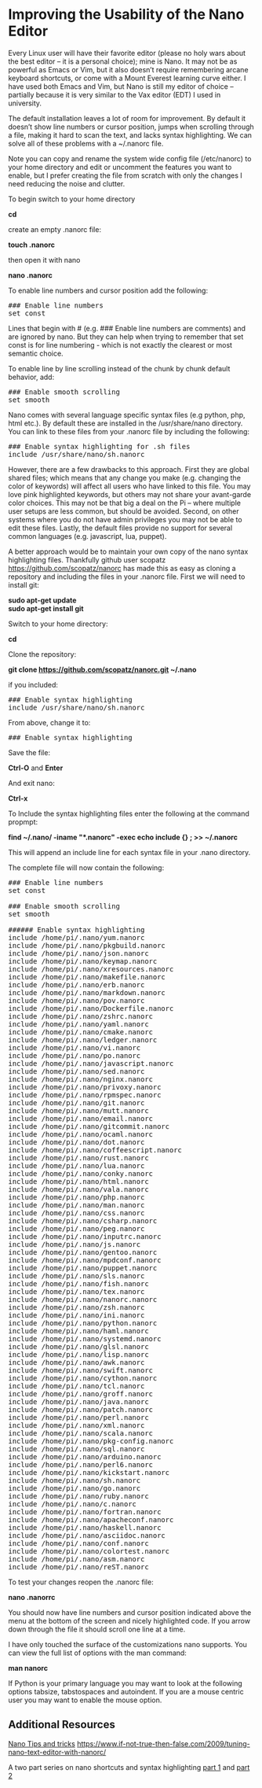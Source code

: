 # Improving the Usability of the Nano Editor #

Every Linux user will have their favorite editor (please no holy wars about the best editor – it is a personal choice); mine is Nano. It may not be as powerful as Emacs or Vim, but it also doesn’t require remembering arcane keyboard shortcuts, or come with a Mount Everest learning curve either. I have used both Emacs and Vim, but Nano is still my editor of choice – partially because it is very similar to the Vax editor (EDT) I used in university.
 
The default installation leaves a lot of room for improvement. By default it doesn’t show line numbers or cursor position, jumps when scrolling through a file, making it hard to scan the text, and lacks syntax highlighting. We can solve all of these problems with a ~/.nanorc file. 

Note you can copy and rename the system wide config file (/etc/nanorc) to your home directory and edit or uncomment the features you want to enable, but I prefer creating the file from scratch with only the changes I need reducing the noise and clutter. 

To begin switch to your home directory

**cd** 

create an empty .nanorc file:
 
**touch .nanorc**

then open it with nano

**nano .nanorc**

To enable line numbers and cursor position add the following:

<pre>
### Enable line numbers 
set const
</pre>

Lines that begin with # (e.g. ### Enable line numbers are comments) and are ignored by nano. But they can help when trying to remember that set const is for line numbering - which is not exactly the clearest or most semantic choice.

To enable line by line scrolling instead of the chunk by chunk default behavior, add: 

<pre>
### Enable smooth scrolling 
set smooth
</pre>

Nano comes with several language specific syntax files (e.g python, php, html etc.). By default these are installed in the /usr/share/nano directory. You can link to these files from your .nanorc file by including the following: 

<pre>
### Enable syntax highlighting for .sh files
include /usr/share/nano/sh.nanorc
</pre>

However, there are a few drawbacks to this approach. First they are global shared files; which means that any change you make (e.g. changing the color of keywords) will affect all users who have linked to this file. You may love pink highlighted keywords, but others may not share your avant-garde color choices. This may not be that big a deal on the Pi – where multiple user setups are less common, but should be avoided. Second, on other systems where you do not have admin privileges you may not be able to edit these files. Lastly, the default files provide no support for several common languages (e.g. javascript, lua, puppet). 

A better approach would be to maintain your own copy of the nano syntax highlighting files. Thankfully github user scopatz https://github.com/scopatz/nanorc has made this as easy as cloning a repository and including the files in your .nanorc file. First we will need to install git:

**sudo apt-get update<br />
sudo apt-get install git<br />**

Switch to your home directory:

**cd**

Clone the repository:

**git clone  https://github.com/scopatz/nanorc.git ~/.nano**

if you included:

<pre>
### Enable syntax highlighting 
include /usr/share/nano/sh.nanorc
</pre>

From above, change it to:

<pre>
### Enable syntax highlighting 
</pre>

Save the file:

**Ctrl-O** and  **Enter** 

And exit nano:

**Ctrl-x**

To Include the syntax highlighting files enter the following at the command propmpt:

**find ~/.nano/ -iname "*.nanorc" -exec echo include {} \; >> ~/.nanorc**

This will append an include line for each syntax file in your .nano directory. 

The complete file will now contain the following:

<pre>
### Enable line numbers
set const

### Enable smooth scrolling
set smooth

###### Enable syntax highlighting
include /home/pi/.nano/yum.nanorc
include /home/pi/.nano/pkgbuild.nanorc
include /home/pi/.nano/json.nanorc
include /home/pi/.nano/keymap.nanorc
include /home/pi/.nano/xresources.nanorc
include /home/pi/.nano/makefile.nanorc
include /home/pi/.nano/erb.nanorc
include /home/pi/.nano/markdown.nanorc
include /home/pi/.nano/pov.nanorc
include /home/pi/.nano/Dockerfile.nanorc
include /home/pi/.nano/zshrc.nanorc
include /home/pi/.nano/yaml.nanorc
include /home/pi/.nano/cmake.nanorc
include /home/pi/.nano/ledger.nanorc
include /home/pi/.nano/vi.nanorc
include /home/pi/.nano/po.nanorc
include /home/pi/.nano/javascript.nanorc
include /home/pi/.nano/sed.nanorc
include /home/pi/.nano/nginx.nanorc
include /home/pi/.nano/privoxy.nanorc
include /home/pi/.nano/rpmspec.nanorc
include /home/pi/.nano/git.nanorc
include /home/pi/.nano/mutt.nanorc
include /home/pi/.nano/email.nanorc
include /home/pi/.nano/gitcommit.nanorc
include /home/pi/.nano/ocaml.nanorc
include /home/pi/.nano/dot.nanorc
include /home/pi/.nano/coffeescript.nanorc
include /home/pi/.nano/rust.nanorc
include /home/pi/.nano/lua.nanorc
include /home/pi/.nano/conky.nanorc
include /home/pi/.nano/html.nanorc
include /home/pi/.nano/vala.nanorc
include /home/pi/.nano/php.nanorc
include /home/pi/.nano/man.nanorc
include /home/pi/.nano/css.nanorc
include /home/pi/.nano/csharp.nanorc
include /home/pi/.nano/peg.nanorc
include /home/pi/.nano/inputrc.nanorc
include /home/pi/.nano/js.nanorc
include /home/pi/.nano/gentoo.nanorc
include /home/pi/.nano/mpdconf.nanorc
include /home/pi/.nano/puppet.nanorc
include /home/pi/.nano/sls.nanorc
include /home/pi/.nano/fish.nanorc
include /home/pi/.nano/tex.nanorc
include /home/pi/.nano/nanorc.nanorc
include /home/pi/.nano/zsh.nanorc
include /home/pi/.nano/ini.nanorc
include /home/pi/.nano/python.nanorc
include /home/pi/.nano/haml.nanorc
include /home/pi/.nano/systemd.nanorc
include /home/pi/.nano/glsl.nanorc
include /home/pi/.nano/lisp.nanorc
include /home/pi/.nano/awk.nanorc
include /home/pi/.nano/swift.nanorc
include /home/pi/.nano/cython.nanorc
include /home/pi/.nano/tcl.nanorc
include /home/pi/.nano/groff.nanorc
include /home/pi/.nano/java.nanorc
include /home/pi/.nano/patch.nanorc
include /home/pi/.nano/perl.nanorc
include /home/pi/.nano/xml.nanorc
include /home/pi/.nano/scala.nanorc
include /home/pi/.nano/pkg-config.nanorc
include /home/pi/.nano/sql.nanorc
include /home/pi/.nano/arduino.nanorc
include /home/pi/.nano/perl6.nanorc
include /home/pi/.nano/kickstart.nanorc
include /home/pi/.nano/sh.nanorc
include /home/pi/.nano/go.nanorc
include /home/pi/.nano/ruby.nanorc
include /home/pi/.nano/c.nanorc
include /home/pi/.nano/fortran.nanorc
include /home/pi/.nano/apacheconf.nanorc
include /home/pi/.nano/haskell.nanorc
include /home/pi/.nano/asciidoc.nanorc
include /home/pi/.nano/conf.nanorc
include /home/pi/.nano/colortest.nanorc
include /home/pi/.nano/asm.nanorc
include /home/pi/.nano/reST.nanorc
</pre>

To test your changes reopen the .nanorc file:

**nano .nanorrc**

You should now have line numbers and cursor position indicated above the menu at the bottom of the screen and nicely highlighted code. If you arrow down through the file it should scroll one line at a time. 

I have only touched the surface of the customizations nano supports. You can view the full list of options with the man command:

**man nanorc**

If Python is your primary language you may want to look at the following options tabsize, tabstospaces and autoindent. If you are a mouse centric user you may want to enable the mouse option.

## Additional Resources ##
[Nano Tips and tricks](https://www.if-not-true-then-false.com/2009/tuning-nano-text-editor-with-nanorc/) https://www.if-not-true-then-false.com/2009/tuning-nano-text-editor-with-nanorc/

A two part series on nano shortcuts and syntax highlighting [part 1](https://freethegnu.wordpress.com/2007/06/23/nano-shortcuts-syntax-highlight-and-nanorc-config-file-pt1/) and [part 2](https://freethegnu.wordpress.com/2007/06/23/nano-shortcuts-syntax-highlight-and-nanorc-config-file-pt2/)
